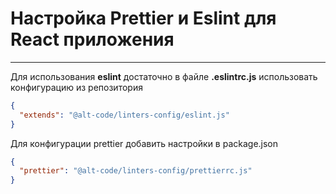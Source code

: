 # Настройка Prettier и Eslint для React приложения

---

Для использования **eslint** достаточно в файле **.eslintrc.js** использовать конфигурацию из репозитория

```json
{
  "extends": "@alt-code/linters-config/eslint.js"
}
```

Для конфигурации prettier добавить настройки в package.json

```json
{
  "prettier": "@alt-code/linters-config/prettierrc.js"
}
```
